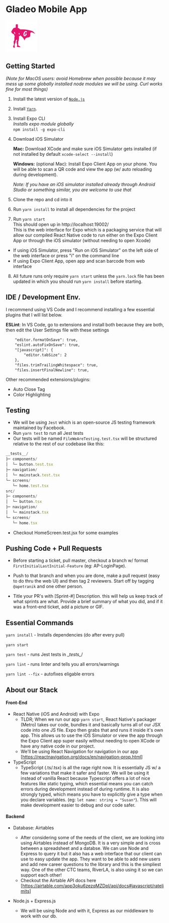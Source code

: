 # Gladeo Mobile App 
<img src = "./assets/images/gladeo_logo.png" width="100px"/>

## Getting Started
*(Note for MacOS users: avoid Homebrew when possible because it may mess up some globally installed node modules we will be using. Curl works fine for most things)*

1. Install the latest version of [`Node.js`](https://nodejs.org/en/download/)
2. Install [`Yarn`](https://yarnpkg.com/en/docs/install#). 
3. Install Expo CLI  
    *Installs expo module globally*  
        `npm install -g expo-cli`

4. Download iOS Simulator  

    **Mac:** Download XCode and make sure iOS Simulator gets installed (if not installed by default `xcode-select --install`) 

    **Windows:** (optional Mac): Install Expo Client App on your phone. You will be able to scan a QR code and view the app (w/ auto reloading during development). 

    *Note: If you have an iOS simulator installed already through Android Studio or something similar, you are welcome to use that*  

5. Clone the repo and cd into it
6. Run `yarn install` to install all dependencies for the project

7. Run `yarn start`  
This should open up in http://localhost:19002/  
This is the web interface for Expo which is a packaging service that will allow our compiled React Native code to run either on the Expo Client App or through the iOS simulator (without needing to open Xcode)
- If using iOS Simulator, press "Run on iOS Simulator" on the left side of the web interface or press "i" on the command line
- If using Expo Client App, open app and scan barcode from web interface

8. All future runs only require `yarn start` unless the `yarn.lock` file has been updated in which you should run `yarn install` before starting.

## IDE / Development Env.
I recommend using VS Code and I recommend installing a few essential plugins that I will list below.


**ESLint**: In VS Code, go to extensions and install both because they are both, then edit the User Settings file with these settings

        "editor.formatOnSave": true,
        "eslint.autoFixOnSave": true,
        "[javascript]": {
            "editor.tabSize": 2
        },
        "files.trimTrailingWhitespace": true,
        "files.insertFinalNewline": true,

Other recommended extensions/plugins:
- Auto Close Tag
- Color Highlighting

## Testing
- We will be using `Jest` which is an open-source JS testing framework maintained by Facebook.
- Run `yarn test` to run all Jest tests
- Our tests will be named `FileWeAreTesting.test.tsx` will be structured relative to the rest of our codebase like this:
```js
__tests__/
├─ components/
│  └─ button.test.tsx
├─ navigation/
│  └─ mainstack.test.tsx
└─ screens/
   └─ home.test.tsx
src/
├─ components/
│  └─ button.tsx
├─ navigation/
│  └─ mainstack.tsx
└─ screens/
   └─ home.tsx
```
- Checkout  HomeScreen.test.jsx for some examples

## Pushing Code + Pull Requests
- Before starting a ticket, pull master, checkout a branch w/ format `FirstInitialLastInitial-Feature` (eg: AP-LoginPage). 

- Push to that branch and when you are done, make a pull request (easy to do thru the web UI) and then tag 2 reviewers. Start off by tagging `@apetranik` and one other person. 

- Title your PR's with [Sprint-#] Description.
this will help us keep track of what sprints are what. Provide a brief summary of what you did, and if it was a front-end ticket, add a picture or GIF. 

## Essential Commands
`yarn install` - Installs dependencies (do after every pull)  

`yarn start`

`yarn test` - runs Jest tests in \__tests\__/

`yarn lint` - runs linter and tells you all errors/warnings

`yarn lint --fix` - autofixes eligable errors



## About our Stack
#### Front-End
- React Native (iOS and Android) with Expo
    - TLDR; When we run our app `yarn start`, React Native's packager (Metro) takes our code, bundles it and basically turns all of our JSX code into one JS file. Expo then grabs that and runs it inside it's own app. This allows us to use the iOS Simulator or view the app through the Expo Client app super easily without needing to open XCode or have any native code in our project. 
    - We'll be using React Navigation for navigation in our app [https://reactnavigation.org/docs/en/navigation-prop.html]
- TypeScript
    - TypeScript (.ts/.tsx) is all the rage right now. It is essentially JS w/ a few variations that make it safer and faster. We will be using it instead of vanilla React because Typescript offers a lot of nice features like static typing, which essential means you can catch errors during development instead of during runtime. It is also strongly typed, which means you have to explicitly give a type when you declare variables. (eg: `let name: string = "Susan"`). This will make development easier to debug and our code safer.

#### Backend
- Database: Airtables
    - After considering some of the needs of the client, we are looking into using Airtables instead of MongoDB. It is a very simple and is cross between a spreadsheet and a databse. We can use Node and Express to query it but it also has a web interface that our client can use to easy update the app. They want to be able to add new users and add new career questions to the library and this is the simpliest way. One of the other CTC teams, RiverLA, is also using it so we can support each other! 
    - Checkout the Airtable API docs here 
    [https://airtable.com/app3oku6zezqMZDpI/api/docs#javascript/ratelimits]

 - Node.js + Express.js
    - We will be using Node and with it, Express as our middleware to work with our db. 
 
    

